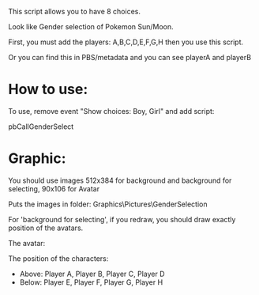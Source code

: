 This script allows you to have 8 choices.

Look like Gender selection of Pokemon Sun/Moon.

First, you must add the players: A,B,C,D,E,F,G,H then you use this script.

Or you can find this in PBS/metadata and you can see playerA and playerB

# How to use:
To use, remove event "Show choices: Boy, Girl" and add script:

pbCallGenderSelect

# Graphic:

You should use images 512x384 for background and background for selecting, 90x106 for Avatar

Puts the images in folder: Graphics\Pictures\GenderSelection

For 'background for selecting', if you redraw, you should draw exactly position of the avatars.

The avatar:

The position of the characters:
+ Above: Player A, Player B, Player C, Player D
+ Below: Player E, Player F, Player G, Player H
